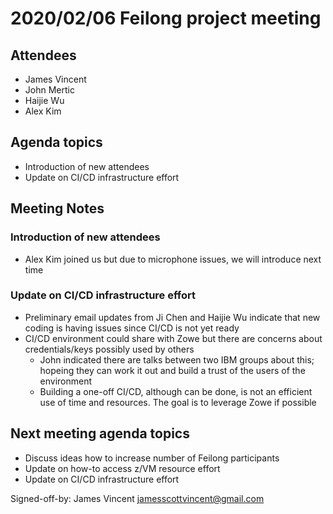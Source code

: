 # 2020/02/06 Feilong project meeting

## Attendees
- James Vincent
- John Mertic
- Haijie Wu
- Alex Kim

## Agenda topics
- Introduction of new attendees
- Update on CI/CD infrastructure effort

## Meeting Notes

### Introduction of new attendees
- Alex Kim joined us but due to microphone issues, we will introduce next time

### Update on CI/CD infrastructure effort
- Preliminary email updates from Ji Chen and Haijie Wu indicate that new coding is having issues since CI/CD is not yet ready
- CI/CD environment could share with Zowe but there are concerns about credentials/keys possibly used by others
  - John indicated there are talks between two IBM groups about this; hopeing they can work it out and build a trust of the users of the environment
  - Building a one-off CI/CD, although can be done, is not an efficient use of time and resources. The goal is to leverage Zowe if possible

## Next meeting agenda topics
- Discuss ideas how to increase number of Feilong participants
- Update on how-to access z/VM resource effort
- Update on CI/CD infrastructure effort

Signed-off-by: James Vincent <jamesscottvincent@gmail.com>
